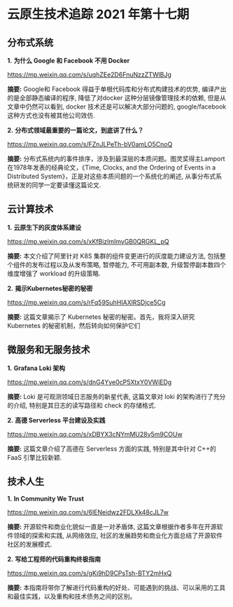 # 云原生技术追踪 2021 年第十七期

## 分布式系统

**1.** **为什么 Google 和 Facebook 不用 Docker**

https://mp.weixin.qq.com/s/uqhZEe2D6FnuNzzZTWlBJg

**摘要:** Google和 Facebook 得益于单根代码库和分布式构建技术的优势, 编译产出的是全部静态编译的程序, 降低了对docker 这种分层镜像管理技术的依赖, 但是从文章中仍然可以看到, docker 技术还是可以解决大部分问题的, google/facebook 这种方式也没有被其他公司效仿.

**2.** **分布式领域最重要的一篇论文，到底讲了什么？**

https://mp.weixin.qq.com/s/FZnJLPeTh-bV0amLO5CnoQ

**摘要:** 分布式系统内的事件排序，涉及到最深层的本质问题。图灵奖得主Lamport在1978年发表的经典论文，《Time, Clocks, and the Ordering of Events in a Distributed System》，正是对这些本质问题的一个系统化的阐述, 从事分布式系统研发的同学一定要读懂这篇论文.

## 云计算技术

**1.** **云原生下的灰度体系建设**

https://mp.weixin.qq.com/s/xKfBizlmImyGB0QRGKL_pQ

**摘要:** 本文介绍了阿里针对 K8S 集群的组件变更进行的灰度能力建设方法, 包括整个组件的发布过程以及从发布策略, 暂停能力, 不可用副本数, 升级暂停副本数四个维度增强了 workload 的升级策略.

**2.** **揭示Kubernetes秘密的秘密**

https://mp.weixin.qq.com/s/rFq59SuhHIAXlRSDjce5Cg

**摘要:** 这篇文章揭示了 Kubernetes 秘密的秘密。首先，我将深入研究 Kubernetes 的秘密机制，然后转向如何保护它们

## 微服务和无服务技术

**1.** **Grafana Loki 架构**

https://mp.weixin.qq.com/s/dnG4Yye0cP5XtxY0VWiEDg

**摘要:** Loki 是可观测领域日志服务的新星代表, 这篇文章对 loki 的架构进行了充分的介绍, 特别是其日志的读写路径和 check 的存储格式.

**2.** **高德 Serverless 平台建设及实践**

https://mp.weixin.qq.com/s/xDBYX3cNYmMU28y5m9COUw

**摘要:** 这篇文章介绍了高德在 Serverless 方面的实践, 特别是其中针对 C++的 FaaS 引擎比较新颖.

## 技术人生

**1.** **In Community We Trust**

https://mp.weixin.qq.com/s/6lENeidwz2FDLXk48cJL7w

**摘要:** 开源软件和商业化貌似一直是一对矛盾体, 这篇文章根据作者多年在开源软件领域的探索和实践, 从网络效应, 社区的发展趋势和商业化方面总结了开源软件社区的发展模式.

**2.** **写给工程师的代码重构终极指南**

https://mp.weixin.qq.com/s/gKi9hD9CPsTsh-BTY2mHxQ

**摘要:** 本指南将带你了解进行代码重构的好处、可能遇到的挑战、可以采用的工具和最佳实践，以及重构和技术债务之间的区别。
